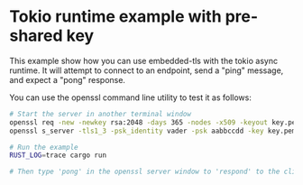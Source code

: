 # Tokio runtime example with pre-shared key

This example show how you can use embedded-tls with the tokio async runtime. It will attempt to connect to an endpoint, send a "ping" message, and expect a "pong" response.

You can use the openssl command line utility to test it as follows:

```sh
# Start the server in another terminal window
openssl req -new -newkey rsa:2048 -days 365 -nodes -x509 -keyout key.pem -out cert.pem -batch
openssl s_server -tls1_3 -psk_identity vader -psk aabbccdd -key key.pem -cert cert.pem -ciphersuites TLS_AES_128_GCM_SHA256

# Run the example
RUST_LOG=trace cargo run

# Then type 'pong' in the openssl server window to 'respond' to the client
```
